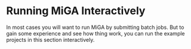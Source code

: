 # Running MiGA Interactively

In most cases you will want to run MiGA by submitting batch jobs. But to gain some experience and see how thing work, you can run the example projects in this section interactively.  
